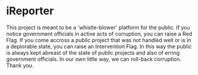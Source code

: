 # iReporter
This project is meant to be a 'whistle-blower' platform for the public.
If you notice government officials in active acts of corruption, you can raise a Red Flag.
If you come accross a public project that was not handled well or is in a deplorable state,
you can raise an Intervention Flag.
In this way the public is always kept abreast of the state of public projects and also of
erring government officials.
In our own little way, we can roll-back corruption.
Thank you.
